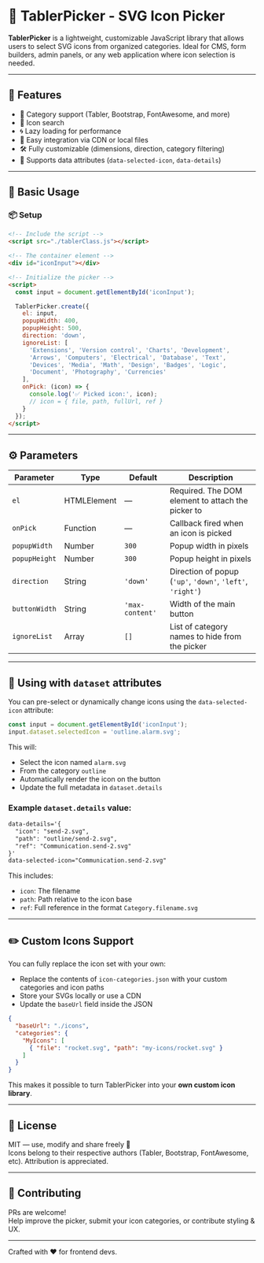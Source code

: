 # 🌟 TablerPicker - SVG Icon Picker

**TablerPicker** is a lightweight, customizable JavaScript library that allows users to select SVG icons from organized categories. Ideal for CMS, form builders, admin panels, or any web application where icon selection is needed.

---

## 🚀 Features

- 📁 Category support (Tabler, Bootstrap, FontAwesome, and more)
- 🔎 Icon search
- 🌀 Lazy loading for performance
- 🧩 Easy integration via CDN or local files
- 🛠 Fully customizable (dimensions, direction, category filtering)
- 🧠 Supports data attributes (`data-selected-icon`, `data-details`)

---

## 🔧 Basic Usage

### 📦 Setup

```html
<!-- Include the script -->
<script src="./tablerClass.js"></script>

<!-- The container element -->
<div id="iconInput"></div>

<!-- Initialize the picker -->
<script>
  const input = document.getElementById('iconInput');

  TablerPicker.create({
    el: input,
    popupWidth: 400,
    popupHeight: 500,
    direction: 'down',
    ignoreList: [
      'Extensions', 'Version control', 'Charts', 'Development',
      'Arrows', 'Computers', 'Electrical', 'Database', 'Text',
      'Devices', 'Media', 'Math', 'Design', 'Badges', 'Logic',
      'Document', 'Photography', 'Currencies'
    ],
    onPick: (icon) => {
      console.log('✅ Picked icon:', icon);
      // icon = { file, path, fullUrl, ref }
    }
  });
</script>
```

---

## ⚙️ Parameters

| Parameter       | Type       | Default       | Description |
|----------------|------------|----------------|-------------|
| `el`           | HTMLElement| —              | Required. The DOM element to attach the picker to |
| `onPick`       | Function   | —              | Callback fired when an icon is picked |
| `popupWidth`   | Number     | `300`          | Popup width in pixels |
| `popupHeight`  | Number     | `300`          | Popup height in pixels |
| `direction`    | String     | `'down'`       | Direction of popup (`'up'`, `'down'`, `'left'`, `'right'`) |
| `buttonWidth`  | String     | `'max-content'`| Width of the main button |
| `ignoreList`   | Array      | `[]`           | List of category names to hide from the picker |

---

## 🧠 Using with `dataset` attributes

You can pre-select or dynamically change icons using the `data-selected-icon` attribute:

```js
const input = document.getElementById('iconInput');
input.dataset.selectedIcon = 'outline.alarm.svg';
```

This will:
- Select the icon named `alarm.svg`
- From the category `outline`
- Automatically render the icon on the button
- Update the full metadata in `dataset.details`

### Example `dataset.details` value:

```html
data-details='{
  "icon": "send-2.svg",
  "path": "outline/send-2.svg",
  "ref": "Communication.send-2.svg"
}'
data-selected-icon="Communication.send-2.svg"
```

This includes:
- `icon`: The filename
- `path`: Path relative to the icon base
- `ref`: Full reference in the format `Category.filename.svg`

---

## ✏️ Custom Icons Support

You can fully replace the icon set with your own:
- Replace the contents of `icon-categories.json` with your custom categories and icon paths
- Store your SVGs locally or use a CDN
- Update the `baseUrl` field inside the JSON

```json
{
  "baseUrl": "./icons",
  "categories": {
    "MyIcons": [
      { "file": "rocket.svg", "path": "my-icons/rocket.svg" }
    ]
  }
}
```

This makes it possible to turn TablerPicker into your **own custom icon library**.

---

## 🧾 License

MIT — use, modify and share freely 🚀  
Icons belong to their respective authors (Tabler, Bootstrap, FontAwesome, etc). Attribution is appreciated.

---

## 🤝 Contributing

PRs are welcome!  
Help improve the picker, submit your icon categories, or contribute styling & UX.

---

Crafted with ❤️ for frontend devs.
